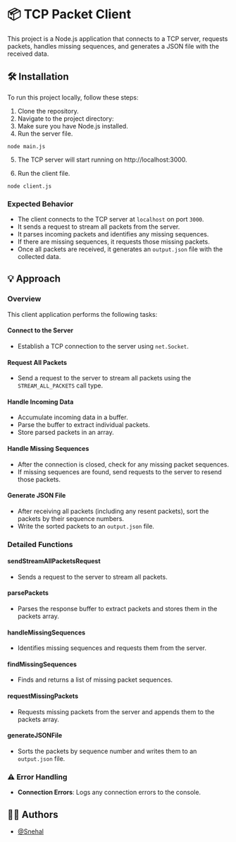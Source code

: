 # 📦 TCP Packet Client

This project is a Node.js application that connects to a TCP server, requests packets, handles missing sequences, and generates a JSON file with the received data.

## 🛠️ Installation

To run this project locally, follow these steps:

1. Clone the repository.
2. Navigate to the project directory:
3. Make sure you have Node.js installed.
4. Run the server file.

```
node main.js
```

5. The TCP server will start running on http://localhost:3000.

6. Run the client file.

```
node client.js
```

### Expected Behavior

- The client connects to the TCP server at `localhost` on port `3000`.
- It sends a request to stream all packets from the server.
- It parses incoming packets and identifies any missing sequences.
- If there are missing sequences, it requests those missing packets.
- Once all packets are received, it generates an `output.json` file with the collected data.

## 💡 Approach

### Overview

This client application performs the following tasks:

#### Connect to the Server

- Establish a TCP connection to the server using `net.Socket`.

#### Request All Packets

- Send a request to the server to stream all packets using the `STREAM_ALL_PACKETS` call type.

#### Handle Incoming Data

- Accumulate incoming data in a buffer.
- Parse the buffer to extract individual packets.
- Store parsed packets in an array.

#### Handle Missing Sequences

- After the connection is closed, check for any missing packet sequences.
- If missing sequences are found, send requests to the server to resend those packets.

#### Generate JSON File

- After receiving all packets (including any resent packets), sort the packets by their sequence numbers.
- Write the sorted packets to an `output.json` file.

### Detailed Functions

#### sendStreamAllPacketsRequest

- Sends a request to the server to stream all packets.

#### parsePackets

- Parses the response buffer to extract packets and stores them in the packets array.

#### handleMissingSequences

- Identifies missing sequences and requests them from the server.

#### findMissingSequences

- Finds and returns a list of missing packet sequences.

#### requestMissingPackets

- Requests missing packets from the server and appends them to the packets array.

#### generateJSONFile

- Sorts the packets by sequence number and writes them to an `output.json` file.

### ⚠️ Error Handling

- **Connection Errors**: Logs any connection errors to the console.

## 👩‍💻 Authors

- [@Snehal](https://github.com/Snehal-Salvi)
